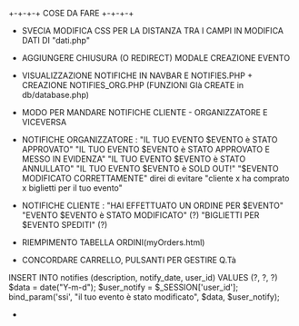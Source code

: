 +-+-+-+ COSE DA FARE +-+-+-+

- SVECIA MODIFICA CSS PER LA DISTANZA TRA I CAMPI IN MODIFICA DATI DI "dati.php"

- AGGIUNGERE CHIUSURA (O REDIRECT) MODALE CREAZIONE EVENTO

- VISUALIZZAZIONE NOTIFICHE IN NAVBAR E NOTIFIES.PHP + CREAZIONE NOTIFIES_ORG.PHP
  (FUNZIONI GIà CREATE in db/database.php)

- MODO PER MANDARE NOTIFICHE CLIENTE - ORGANIZZATORE E VICEVERSA

- NOTIFICHE ORGANIZZATORE :
"IL TUO EVENTO $EVENTO è STATO APPROVATO"
"IL TUO EVENTO $EVENTO è STATO APPROVATO E MESSO IN EVIDENZA"
"IL TUO EVENTO $EVENTO è STATO ANNULLATO"
"IL TUO EVENTO $EVENTO è SOLD OUT!"
"$EVENTO MODIFICATO CORRETTAMENTE"
direi di evitare "cliente x ha comprato x biglietti per il tuo evento"

- NOTIFICHE CLIENTE :
"HAI EFFETTUATO UN ORDINE PER $EVENTO"
"EVENTO $EVENTO è STATO MODIFICATO"     (?)
"BIGLIETTI PER $EVENTO SPEDITI"         (?)

- RIEMPIMENTO TABELLA ORDINI(myOrders.html)

- CONCORDARE CARRELLO, PULSANTI PER GESTIRE Q.Tà

INSERT INTO notifies (description, notify_date, user_id) VALUES (?, ?, ?)
$data = date("Y-m-d");
$user_notify = $_SESSION['user_id'];
bind_param('ssi', "il tuo evento è stato modificato", $data, $user_notify); 

-
